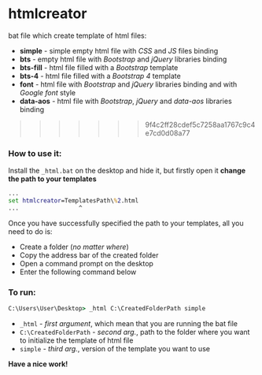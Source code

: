 # htmlcreator
bat file which create template of html files:
  - **simple** - simple empty html file with *СSS* and *JS* files binding
  - **bts** - empty html file with *Bootstrap* and *jQuery* libraries binding
  - **bts-fill** - html file filled with a *Bootstrap* template
  - **bts-4** - html file filled with a *Bootstrap 4* template
  - **font** - html file with *Bootstrap* and *jQuery* libraries binding and with *Google font* style
  - **data-aos** - html file with *Bootstrap*, *jQuery* and *data-aos* libraries binding
>>>>>>> 9f4c2ff28cdef5c7258aa1767c9c4e7cd0d08a77
### How to use it:
Install the `_html.bat` on the desktop and hide it, but firstly open it **change the path to your templates**
```bat
...
set htmlcreator=TemplatesPath\%2.html
...                 ^
```
Once you have successfully specified the path to your templates, all you need to do is:
- Сreate a folder (*no matter where*)
- Copy the address bar of the created folder
- Open a command prompt on the desktop
- Enter the following command below
### To run:
```cmd
C:\Users\User\Desktop> _html C:\CreatedFolderPath simple
```
- `_html` - *first argument*, which mean that you are running the bat file
- `C:\CreatedFolderPath` - *second arg.*, path to the folder where you want to initialize the template of html file
- `simple` - *third arg.*, version of the template you want to use

**Have a nice work!**
